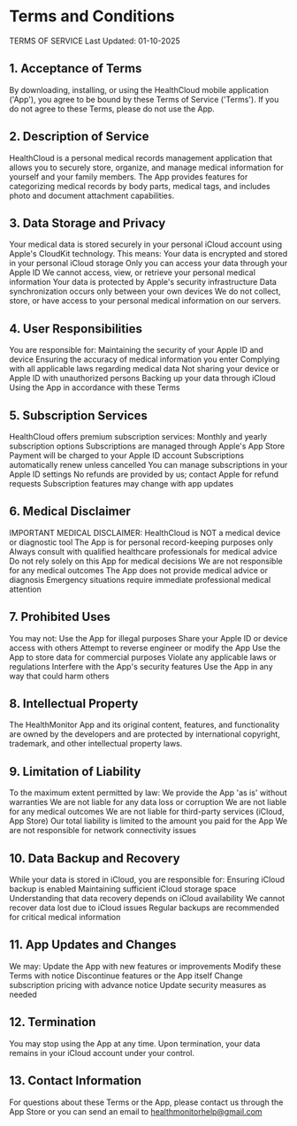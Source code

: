 # Terms and Conditions

TERMS OF SERVICE
Last Updated: 01-10-2025
## 1. Acceptance of Terms
By downloading, installing, or using the HealthCloud mobile application ('App'), you agree to be bound by these Terms of Service ('Terms'). If you do not agree to these Terms, please do not use the App.

## 2. Description of Service
HealthCloud is a personal medical records management application that allows you to securely store, organize, and manage medical information for yourself and your family members. The App provides features for categorizing medical records by body parts, medical tags, and includes photo and document attachment capabilities.

## 3. Data Storage and Privacy
Your medical data is stored securely in your personal iCloud account using Apple's CloudKit technology. This means:
Your data is encrypted and stored in your personal iCloud storage
Only you can access your data through your Apple ID
We cannot access, view, or retrieve your personal medical information
Your data is protected by Apple's security infrastructure
Data synchronization occurs only between your own devices
We do not collect, store, or have access to your personal medical information on our servers.

## 4. User Responsibilities
You are responsible for:
Maintaining the security of your Apple ID and device
Ensuring the accuracy of medical information you enter
Complying with all applicable laws regarding medical data
Not sharing your device or Apple ID with unauthorized persons
Backing up your data through iCloud
Using the App in accordance with these Terms

## 5. Subscription Services
HealthCloud offers premium subscription services:
Monthly and yearly subscription options
Subscriptions are managed through Apple's App Store
Payment will be charged to your Apple ID account
Subscriptions automatically renew unless cancelled
You can manage subscriptions in your Apple ID settings
No refunds are provided by us; contact Apple for refund requests
Subscription features may change with app updates

## 6. Medical Disclaimer
IMPORTANT MEDICAL DISCLAIMER:
HealthCloud is NOT a medical device or diagnostic tool
The App is for personal record-keeping purposes only
Always consult with qualified healthcare professionals for medical advice
Do not rely solely on this App for medical decisions
We are not responsible for any medical outcomes
The App does not provide medical advice or diagnosis
Emergency situations require immediate professional medical attention

## 7. Prohibited Uses
You may not:
Use the App for illegal purposes
Share your Apple ID or device access with others
Attempt to reverse engineer or modify the App
Use the App to store data for commercial purposes
Violate any applicable laws or regulations
Interfere with the App's security features
Use the App in any way that could harm others

## 8. Intellectual Property
The HealthMonitor App and its original content, features, and functionality are owned by the developers and are protected by international copyright, trademark, and other intellectual property laws.

## 9. Limitation of Liability
To the maximum extent permitted by law:
We provide the App 'as is' without warranties
We are not liable for any data loss or corruption
We are not liable for any medical outcomes
We are not liable for third-party services (iCloud, App Store)
Our total liability is limited to the amount you paid for the App
We are not responsible for network connectivity issues

## 10. Data Backup and Recovery
While your data is stored in iCloud, you are responsible for:
Ensuring iCloud backup is enabled
Maintaining sufficient iCloud storage space
Understanding that data recovery depends on iCloud availability
We cannot recover data lost due to iCloud issues
Regular backups are recommended for critical medical information

## 11. App Updates and Changes
We may:
Update the App with new features or improvements
Modify these Terms with notice
Discontinue features or the App itself
Change subscription pricing with advance notice
Update security measures as needed

## 12. Termination
You may stop using the App at any time. Upon termination, your data remains in your iCloud account under your control.

## 13. Contact Information
For questions about these Terms or the App, please contact us through the App Store or you can send an email to healthmonitorhelp@gmail.com

